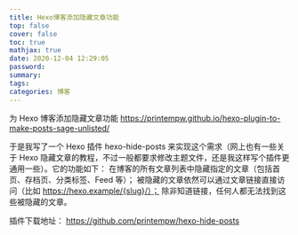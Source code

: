```yaml
---
title: Hexo博客添加隐藏文章功能
top: false
cover: false
toc: true
mathjax: true
date: 2020-12-04 12:29:05
password:
summary:
tags:
categories: 博客
---
```


为 Hexo 博客添加隐藏文章功能
https://printempw.github.io/hexo-plugin-to-make-posts-sage-unlisted/

于是我写了一个 Hexo 插件 hexo-hide-posts 来实现这个需求（网上也有一些关于 Hexo 隐藏文章的教程，不过一般都要求修改主题文件，还是我这样写个插件更通用一些）。它的功能如下：
在博客的所有文章列表中隐藏指定的文章（包括首页、存档页、分类标签、Feed 等）；
被隐藏的文章依然可以通过文章链接直接访问（比如 https://hexo.example/{slug}/）；
除非知道链接，任何人都无法找到这些被隐藏的文章。

插件下载地址：
https://github.com/printempw/hexo-hide-posts